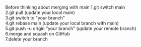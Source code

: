 Before thinking about merging with main
1.git switch main<br>
2.git pull (update your local main)<br>
3.git switch to "your branch"<br>
4.git rebase main (update your local branch with main)<br>
5.git push -u origin "your branch" (update your remote branch)<br>
6.merge and squash on GitHub<br>
7.delete your branch<br>
